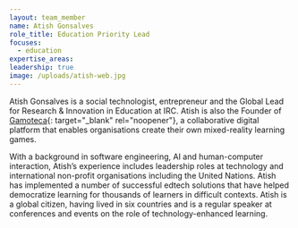 ```yaml
---
layout: team_member
name: Atish Gonsalves
role_title: Education Priority Lead
focuses:
  - education
expertise_areas:
leadership: true
image: /uploads/atish-web.jpg
---
```


Atish Gonsalves is a social technologist, entrepreneur and the Global Lead for Research & Innovation in Education at IRC. Atish is also the Founder of [Gamoteca](https://www.gamoteca.com/){: target="_blank" rel="noopener"}, a collaborative digital platform that enables organisations create their own mixed-reality learning games.&nbsp;

With a background in software engineering, AI and human-computer interaction, Atish’s experience includes leadership roles at technology and international non-profit organisations including the United Nations. Atish has implemented a number of successful edtech solutions that have helped democratize learning for thousands of learners in difficult contexts. Atish is a global citizen, having lived in six countries and is a regular speaker at conferences and events on the role of technology-enhanced learning.
